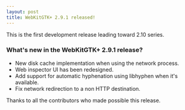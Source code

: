 ```yaml
---
layout: post
title: WebKitGTK+ 2.9.1 released!
---
```


This is the first development release leading toward 2.10 series.

### What's new in the WebKitGTK+ 2.9.1 release?

 - New disk cache implementation when using the network process.
 - Web inspector UI has been redesigned.
 - Add support for automatic hyphenation using libhyphen when it's available.
 - Fix network redirection to a non HTTP destination.

Thanks to all the contributors who made possible this release.